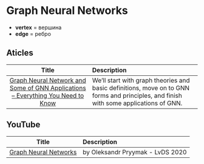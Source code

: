 # Graph Neural Networks

- **vertex** = вершина
- **edge** = ребро

## Aticles

| Title | Description |
| :---:         |          :--- |
|[Graph Neural Network and Some of GNN Applications – Everything You Need to Know](https://neptune.ai/blog/graph-neural-network-and-some-of-gnn-applications)| We’ll start with graph theories and basic definitions, move on to GNN forms and principles, and finish with some applications of GNN.|

## YouTube

| Title | Description |
| :---:         |          :--- |
|[Graph Neural Networks](https://www.youtube.com/watch?v=NXhlgb3pIck&list=PLr1w0qwTp9lDgjpGySP6hAlB77tEAoqS5&index=5&t=161s)|by Oleksandr Pryymak - LvDS 2020|
